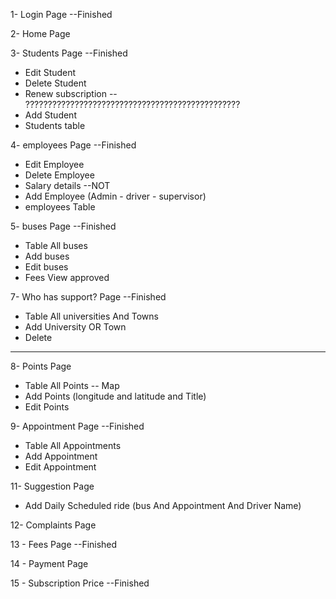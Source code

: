 
1- Login Page                                                            --Finished

2- Home Page

3- Students Page                                                          --Finished
- Edit Student
- Delete Student
- Renew subscription  -- ????????????????????????????????????????????????
- Add Student
- Students table

4- employees Page                                                          --Finished
- Edit Employee
- Delete Employee
- Salary details                   --NOT
- Add Employee (Admin - driver - supervisor)
- employees Table

5- buses Page                                                               --Finished
- Table All buses
- Add buses
- Edit buses
- Fees View approved

7- Who has support? Page                                --Finished
- Table All universities And Towns
- Add University OR Town
- Delete


-------------
8- Points Page
- Table All Points -- Map
- Add Points (longitude and latitude and Title)
- Edit Points

9- Appointment Page                                                     --Finished
- Table All Appointments
- Add Appointment
- Edit Appointment

11- Suggestion Page
- Add Daily Scheduled ride  (bus And Appointment And Driver Name)

12- Complaints Page

13 - Fees Page                                                             --Finished

14 - Payment Page

15 - Subscription Price                                                     --Finished




